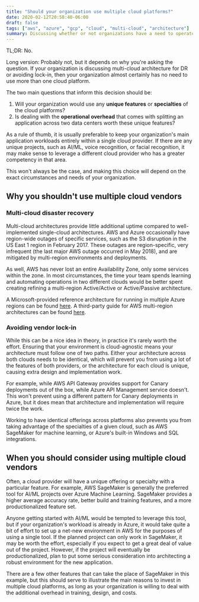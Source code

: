 ```yaml
---
title: "Should your organization use multiple cloud platforms?"
date: 2020-02-12T20:58:40-06:00
draft: false
tags: ["aws", "azure", "gcp", "cloud", "multi-cloud", "architecture"]
summary: Discussing whether or not organizations have a need to operate in multiple clouds at once.
---
```


TL;DR: No.

Long version: Probably not, but it depends on why you're asking the question.  If your organization is discussing multi-cloud architecture for DR or avoiding lock-in, then your organization almost certainly has no need to use more than one cloud platform.

The two main questions that inform this decision should be:

1. Will your organization would use any __unique features__ or __specialties__ of the cloud platforms?
2. Is dealing with the __operational overhead__ that comes with splitting an application across two data centers worth these unique features?

As a rule of thumb, it is usually preferable to keep your organization's main application workloads entirely within a single cloud provider.  If there are any unique projects, such as AI/ML, voice recognition, or facial recognition, it may make sense to leverage a different cloud provider who has a greater competency in that area.

This won't always be the case, and making this choice will depend on the exact circumstances and needs of your organization.

## Why you shouldn't use multiple cloud vendors

### Multi-cloud disaster recovery

Multi-cloud architectures provide little additional uptime compared to well-implemented single-cloud architectures.  AWS and Azure occasionally have region-wide outages of specific services, such as the S3 disruption in the US East 1 region in February 2017.  These outages are region-specific, very infrequent (the last major AWS outage occurred in May 2018), and are mitigated by multi-region environments and deployments.

As well, AWS has never lost an entire Availability Zone, only some services within the zone.  In most circumstances, the time your team spends learning and automating operations in two different clouds would be better spent creating refining a multi-region Active/Active or Active/Passive architecture.

A Microsoft-provided reference architecture for running in multiple Azure regions can be found [here](https://docs.microsoft.com/en-us/azure/architecture/reference-architectures/n-tier/multi-region-sql-server).  A third-party guide for AWS multi-region architectures can be found [here](https://read.acloud.guru/why-and-how-do-we-build-a-multi-region-active-active-architecture-6d81acb7d208).

### Avoiding vendor lock-in

While this can be a nice idea in theory, in practice it's rarely worth the effort.  Ensuring that your environment is cloud-agnostic means your architecture must follow one of two paths.  Either your architecture across both clouds needs to be identical, which will prevent you from using a lot of the features of both providers, or the architecture for each cloud is unique, causing extra design and implementation work.

For example, while AWS API Gateway provides support for Canary deployments out of the box, while Azure API Management service doesn't.  This won't prevent using a different pattern for Canary deployments in Azure, but it does mean that architecture and implementation will require twice the work.

Working to have identical offerings across platforms also prevents you from taking advantage of the specialties of a given cloud, such as AWS SageMaker for machine learning, or Azure's built-in Windows and SQL integrations.

## When you should consider using multiple cloud vendors

Often, a cloud provider will have a unique offering or specialty with a particular feature.  For example, AWS SageMaker is generally the preferred tool for AI/ML projects over Azure Machine Learning.  SageMaker provides a higher average accuracy rate, better build and training features, and a more productionalized feature set.

Anyone getting started with AI/ML would be tempted to leverage this tool, but if your organization's workload is already in Azure, it would take quite a bit of effort to set up a net-new environment in AWS for the purposes of using a single tool.  If the planned project can only work in SageMaker, it may be worth the effort, especially if you expect to get a great deal of value out of the project.  However, if the project will eventually be productionalized, plan to put some serious consideration into architecting a robust environment for the new application.

There are a few other features that can take the place of SageMaker in this example, but this should serve to illustrate the main reasons to invest in multiple cloud platforms, as long as your organization is willing to deal with the additional overhead in training, design, and costs.
